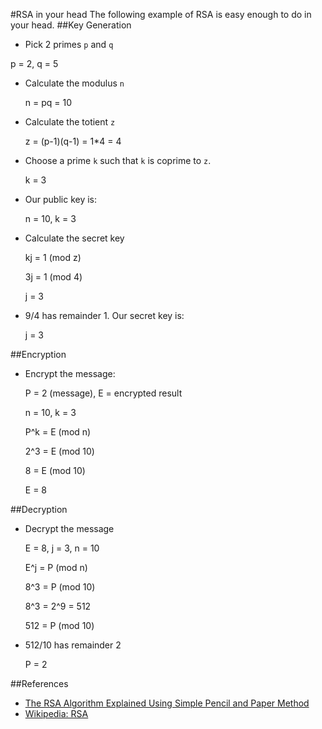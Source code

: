#RSA in your head
The following example of RSA is easy enough to do in your head.
##Key Generation
* Pick 2 primes `p` and `q`

p = 2, q = 5

* Calculate the modulus `n`

    n = pq = 10

* Calculate the totient `z`

    z = (p-1)(q-1) = 1*4 = 4

* Choose a prime `k` such that `k` is coprime to `z`.

    k = 3

* Our public key is:

    n = 10, k = 3

* Calculate the secret key

    kj = 1 (mod z)

    3j = 1 (mod 4)

    j = 3

* 9/4 has remainder 1.  Our secret key is:

    j = 3

##Encryption
* Encrypt the message:

    P = 2 (message), E = encrypted result

    n = 10, k = 3

    P^k = E (mod n)

    2^3 = E (mod 10)

    8 = E (mod 10)

    E = 8

##Decryption
* Decrypt the message

    E = 8, j = 3, n = 10

    E^j = P (mod n)

    8^3 = P (mod 10)

    8^3 = 2^9 = 512

    512 = P (mod 10) 

* 512/10 has remainder 2

    P = 2
 
##References
* [The RSA Algorithm Explained Using Simple Pencil and Paper Method](http://sergematovic.tripod.com/rsa1.html)
* [Wikipedia: RSA](http://en.wikipedia.org/wiki/RSA)
